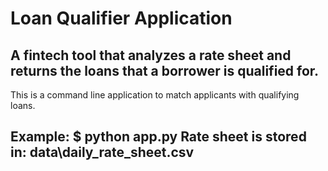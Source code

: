 # Loan Qualifier Application
A fintech tool that analyzes a rate sheet and returns the loans that a borrower is qualified for.
---

This is a command line application to match applicants with qualifying loans.

Example:
    $ python app.py
    Rate sheet is stored in: data\daily_rate_sheet.csv
---